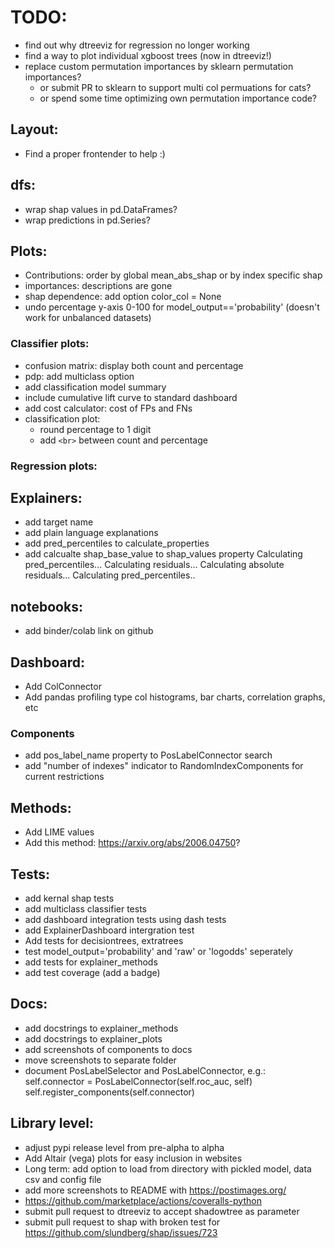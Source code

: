 
# TODO:
- find out why dtreeviz for regression no longer working
- find a way to plot individual xgboost trees (now in dtreeviz!)
- replace custom permutation importances by sklearn permutation importances?
    - or submit PR to sklearn to support multi col permuations for cats?
    - or spend some time optimizing own permutation importance code?


## Layout:
- Find a proper frontender to help :)

## dfs:
- wrap shap values in pd.DataFrames?
- wrap predictions in pd.Series?

## Plots:
- Contributions: order by global mean_abs_shap or by index specific shap
- importances: descriptions are gone
- shap dependence: add option color_col = None
- undo percentage y-axis 0-100 for model_output=='probability' 
    (doesn't work for unbalanced datasets)

### Classifier plots:
- confusion matrix: display both count and percentage
- pdp: add multiclass option
- add classification model summary
- include cumulative lift curve to standard dashboard
- add cost calculator: cost of FPs and FNs
- classification plot:
    - round percentage to 1 digit
    - add `<br>` between count and percentage

### Regression plots:

## Explainers:
- add target name
- add plain language explanations
- add pred_percentiles to calculate_properties
- add calcualte shap_base_value to shap_values property
Calculating pred_percentiles...
Calculating residuals...
Calculating absolute residuals...
Calculating pred_percentiles..

## notebooks:
- add binder/colab link on github

## Dashboard:
- Add ColConnector
- Add pandas profiling type col histograms, bar charts, correlation graphs, etc


### Components
- add pos_label_name property to PosLabelConnector search
- add "number of indexes" indicator to RandomIndexComponents for current restrictions

## Methods:
- Add LIME values
- Add this method: https://arxiv.org/abs/2006.04750?

## Tests:
- add kernal shap tests
- add multiclass classifier tests
- add dashboard integration tests using dash tests
- add ExplainerDashboard intergration test
- Add tests for decisiontrees, extratrees
- test model_output='probability' and 'raw' or 'logodds' seperately
- add tests for explainer_methods
- add test coverage (add a badge)

## Docs:
- add docstrings to explainer_methods
- add docstrings to explainer_plots
- add screenshots of components to docs
- move screenshots to separate folder
- document PosLabelSelector and PosLabelConnector, e.g.:
        self.connector = PosLabelConnector(self.roc_auc, self)
        self.register_components(self.connector)


## Library level:
- adjust pypi release level from pre-alpha to alpha
- Add Altair (vega) plots for easy inclusion in websites
- Long term: add option to load from directory with pickled model, data csv and config file
- add more screenshots to README with https://postimages.org/
- https://github.com/marketplace/actions/coveralls-python
- submit pull request to dtreeviz to accept shadowtree as parameter
- submit pull request to shap with broken test for https://github.com/slundberg/shap/issues/723